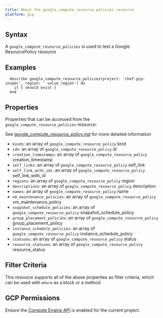 ```yaml
---
title: About the google_compute_resource_policies resource
platform: gcp
---
```


## Syntax
A `google_compute_resource_policies` is used to test a Google ResourcePolicy resource

## Examples
```
  describe google_compute_resource_policies(project: 'chef-gcp-inspec', region: ' value_region') do
    it { should exist }
  end
```

## Properties
Properties that can be accessed from the `google_compute_resource_policies` resource:

See [google_compute_resource_policy.md](google_compute_resource_policy.md) for more detailed information
  * `kinds`: an array of `google_compute_resource_policy` kind
  * `ids`: an array of `google_compute_resource_policy` id
  * `creation_timestamps`: an array of `google_compute_resource_policy` creation_timestamp
  * `self_links`: an array of `google_compute_resource_policy` self_link
  * `self_link_with_ids`: an array of `google_compute_resource_policy` self_link_with_id
  * `regions`: an array of `google_compute_resource_policy` region
  * `descriptions`: an array of `google_compute_resource_policy` description
  * `names`: an array of `google_compute_resource_policy` name
  * `vm_maintenance_policies`: an array of `google_compute_resource_policy` vm_maintenance_policy
  * `snapshot_schedule_policies`: an array of `google_compute_resource_policy` snapshot_schedule_policy
  * `group_placement_policies`: an array of `google_compute_resource_policy` group_placement_policy
  * `instance_schedule_policies`: an array of `google_compute_resource_policy` instance_schedule_policy
  * `statuses`: an array of `google_compute_resource_policy` status
  * `resource_statuses`: an array of `google_compute_resource_policy` resource_status

## Filter Criteria
This resource supports all of the above properties as filter criteria, which can be used
with `where` as a block or a method.

## GCP Permissions

Ensure the [Compute Engine API](https://console.cloud.google.com/apis/library/compute.googleapis.com/) is enabled for the current project.

